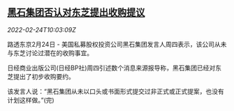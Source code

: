 <!--1645698662000-->
[黑石集团否认对东芝提出收购提议](https://cn.reuters.com/article/us-blackstone-toshiba-0224-idCNKBS2KT171)
------

<div><i>2022-02-24T10:03:09Z</i></div><p>路透东京2月24日 - 美国私募股权投资公司黑石集团发言人周四表示，该公司从未与东芝讨论过潜在的收购事宜。</p><p>日经商业出版公司(日经BP社)周四引述数个消息来源报导称，黑石集团已经对东芝提出了初步收购要约。</p><p>该发言人说：“黑石集团从未以口头或书面形式提交过非正式或正式提案，也没有计划这样做。”(完)</p>
